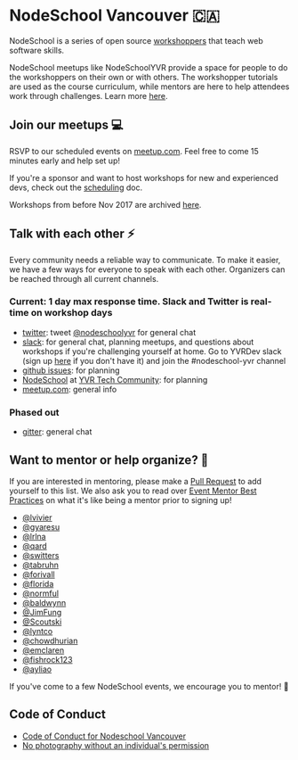 
# NodeSchool Vancouver 🇨🇦

NodeSchool is a series of open source [workshoppers](http://nodeschool.io/) that
teach web software skills.

NodeSchool meetups like NodeSchoolYVR provide a space for people to do the
workshoppers on their own or with others. The workshopper tutorials are used as
the course curriculum, while mentors are here to help attendees work through
challenges. Learn more [here](http://nodeschool.io/vancouver/).

## Join our meetups 💻

RSVP to our scheduled events on [meetup.com](https://www.meetup.com/nodeschool-vancouver).
Feel free to come 15 minutes early and help set up!

If you're a sponsor and want to host workshops for new and experienced devs,
check out the [scheduling](./SCHEDULING.md) doc.

Workshops from before Nov 2017 are archived [here](https://ti.to/nodeschool-vancouver).

## Talk with each other ⚡️

Every community needs a reliable way to communicate. To make it easier, we have
a few ways for everyone to speak with each other. Organizers can be reached through
all current channels.

### Current: 1 day max response time. Slack and Twitter is real-time on workshop days

- [twitter](https://twitter.com/nodeschoolyvr): tweet [@nodeschoolyvr](https://twitter.com/nodeschoolyvr) for general chat
- [slack](https://yvrdev.slack.com): for general chat, planning meetups, and
questions about workshops if you're challenging yourself at home. Go to YVRDev slack
(sign up [here](https://yvrdev.herokuapp.com/) if you don't have it) and join
the #nodeschool-yvr channel
- [github issues](https://github.com/nodeschool/vancouver/issues/): for planning
- [NodeSchool](https://community.vancouvertech.com/c/events/nodeschool) at [YVR Tech Community](https://community.vancouvertech.com): for planning
- [meetup.com](https://www.meetup.com/nodeschool-vancouver): general info

### Phased out

- [gitter](https://gitter.im/nodeschool/vancouver): general chat

## Want to mentor or help organize? 💛

If you are interested in mentoring, please make a
[Pull Request](https://github.com/nodeschool/vancouver/pulls) to add
yourself to this list. We also ask you to read over [Event Mentor Best Practices](https://github.com/nodeschool/organizers/wiki/Event-Mentor-Best-Practices)
on what it's like being a mentor prior to signing up!

- [@lvivier](https://github.com/lvivier)
- [@gyaresu](https://github.com/gyaresu)
- [@lrlna](https://github.com/lrlna)
- [@qard](https://github.com/qard)
- [@switters](https://github.com/switters)
- [@tabruhn](https://github.com/tabruhn)
- [@forivall](https://github.com/forivall)
- [@florida](https://github.com/florida)
- [@normful](https://github.com/normful)
- [@baldwynn](https://github.com/baldwynn)
- [@JimFung](https://github.com/JimFung)
- [@Scoutski](https://github.com/Scoutski)
- [@lyntco](https://github.com/lyntco)
- [@chowdhurian](https://github.com/chowdhurian)
- [@emclaren](https://github.com/emclaren)
- [@fishrock123](https://github.com/fishrock123)
- [@ayliao](https://github.com/ayliao)

If you've come to a few NodeSchool events, we encourage you to mentor! :tada:

## Code of Conduct

- [Code of Conduct for Nodeschool Vancouver](code-of-conduct.md)
- [No photography without an individual's permission](https://adainitiative.org/2013/07/another-way-to-attract-women-to-conferences-photography-policies/)
